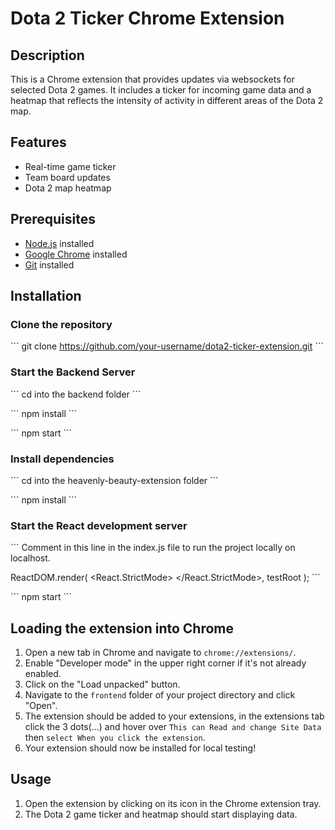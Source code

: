 # Dota 2 Ticker Chrome Extension

## Description

This is a Chrome extension that provides updates via websockets for selected Dota 2 games. It includes a ticker for incoming game data and a heatmap that reflects the intensity of activity in different areas of the Dota 2 map.

## Features

- Real-time game ticker
- Team board updates
- Dota 2 map heatmap

## Prerequisites

- [Node.js](https://nodejs.org/en/) installed
- [Google Chrome](https://www.google.com/chrome/) installed
- [Git](https://git-scm.com/) installed

## Installation

### Clone the repository

\`\`\` 
git clone https://github.com/your-username/dota2-ticker-extension.git
\`\`\`

### Start the Backend Server 
\`\`\` 
cd into the backend folder
\`\`\`

\`\`\` 
npm install
\`\`\`

\`\`\` 
npm start
\`\`\`

### Install dependencies

\`\`\` 
cd into the heavenly-beauty-extension folder 
\`\`\`

\`\`\` 
npm install
\`\`\`

### Start the React development server

\`\`\` 
Comment in this line in the index.js file to run the project locally on localhost. 

 ReactDOM.render(
    <React.StrictMode>
      <App />
    </React.StrictMode>,
    testRoot
  );
\`\`\`

\`\`\` 
npm start
\`\`\`

## Loading the extension into Chrome

1. Open a new tab in Chrome and navigate to `chrome://extensions/`.
2. Enable "Developer mode" in the upper right corner if it's not already enabled.
3. Click on the "Load unpacked" button.
4. Navigate to the `frontend` folder of your project directory and click "Open".
5. The extension should be added to your extensions, in the extensions tab click the 3 dots(...) and hover over `This can Read and change Site Data` then `select When you click the extension`. 
6. Your extension should now be installed for local testing!

## Usage

1. Open the extension by clicking on its icon in the Chrome extension tray.
2. The Dota 2 game ticker and heatmap should start displaying data.
